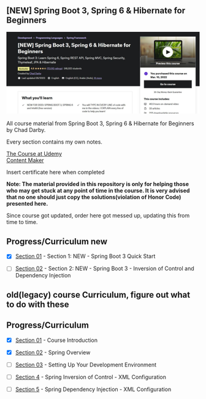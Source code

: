 ## [NEW] Spring Boot 3, Spring 6 & Hibernate for Beginners

![SpringBoot](pic.jpg)

All course material from Spring Boot 3, Spring 6 & Hibernate for Beginners by Chad Darby.

Every section contains my own notes.

[The Course at Udemy](https://www.udemy.com/course/spring-hibernate-tutorial/)   
[Content Maker](https://luv2code.com/)

Insert certificate here when completed

**Note: The material provided in this repository is only for helping those who may get stuck at any point of time in the course. It is very advised that no one should just copy the solutions(violation of Honor Code) presented here.**

Since course got updated, order here got messed up, updating this from time to time.


## Progress/Curriculum new

- [x] [Section 01](https://github.com/developersCradle/spring-springboot-hibernate-for-Beginners/tree/main/Section%201) - Section 1: NEW - Spring Boot 3 Quick Start
- [ ] [Section 02](https://github.com/developersCradle/spring-springboot-hibernate-for-Beginners/tree/main/Section%202) - Section 2: NEW - Spring Boot 3 - Inversion of Control and Dependency Injection



## old(legacy) course Curriculum, figure out what to do with these

## Progress/Curriculum

- [x] [Section 01](#) - Course Introduction
- [X] [Section 02](#) - Spring Overview
- [ ] [Section 03](#) - Setting Up Your Development Environment
- [ ] [Section 4](#) - Spring Inversion of Control - XML Configuration
- [ ] [Section 5](#) - Spring Dependency Injection - XML Configuration

